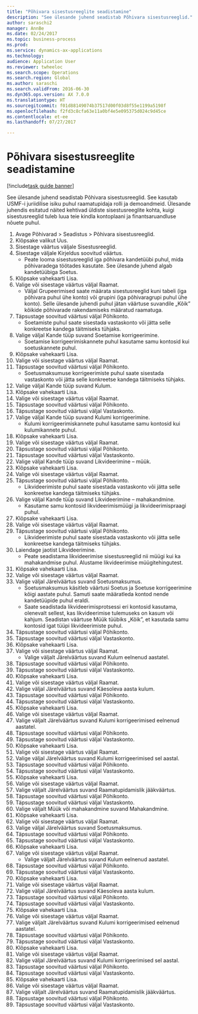 ```yaml
--- 
title: "Põhivara sisestusreeglite seadistamine"
description: "See ülesande juhend seadistab Põhivara sisestusreeglid."
author: saraschi2
manager: AnnBe
ms.date: 02/24/2017
ms.topic: business-process
ms.prod: 
ms.service: dynamics-ax-applications
ms.technology: 
audience: Application User
ms.reviewer: twheeloc
ms.search.scope: Operations
ms.search.region: Global
ms.author: saraschi
ms.search.validFrom: 2016-06-30
ms.dyn365.ops.version: AX 7.0.0
ms.translationtype: HT
ms.sourcegitcommit: f01d88149074b37517d00f03d8f55e1199a5198f
ms.openlocfilehash: f2fd3c8cfa63e11a0bf4e5e095375d024c9d45ce
ms.contentlocale: et-ee
ms.lasthandoff: 07/27/2017

---
```

# <a name="set-up-fixed-asset-posting-profiles"></a>Põhivara sisestusreeglite seadistamine

[!include[task guide banner](../../includes/task-guide-banner.md)]

See ülesande juhend seadistab Põhivara sisestusreeglid.  See kasutab USMF-i juriidilise isiku puhul raamatupidaja rolli ja demoandmeid.  Ülesande juhendis esitatud näited kehtivad üldiste sisestusreeglite kohta, kuigi sisestusreeglid tuleb luua teie kindla kontoplaani ja finantsaruandluse nõuete puhul.

1. Avage Põhivarad > Seadistus > Põhivara sisestusreeglid.
2. Klõpsake valikut Uus.
3. Sisestage väärtus väljale Sisestusreeglid.
4. Sisestage väljale Kirjeldus soovitud väärtus.
    * Peate looma sisestusreeglid iga põhivara kandetüübi puhul, mida põhivaradega töötades kasutate.  See ülesande juhend algab kandetüübiga Soetus.  
5. Klõpsake vahekaarti Lisa.
6. Valige või sisestage väärtus väljal Raamat.
    * Väljal Grupeerimised saate määrata sisestusreeglid kuni tabeli (iga põhivara puhul ühe konto) või grupini (iga põhivaragrupi puhul ühe konto).  Selle ülesande juhendi puhul jätan väärtuse suvandile „Kõik” kõikide põhivarade rakendamiseks määratud raamatuga.  
7. Täpsustage soovitud väärtusi väljal Põhikonto.
    * Soetamiste puhul saate sisestada vastaskonto või jätta selle konkreetse kandega täitmiseks tühjaks.    
8. Valige väljal Kande tüüp suvand Soetamise korrigeerimine.
    * Soetamise korrigeerimiskannete puhul kasutame samu kontosid kui soetuskannete puhul.  
9. Klõpsake vahekaarti Lisa.
10. Valige või sisestage väärtus väljal Raamat.
11. Täpsustage soovitud väärtusi väljal Põhikonto.
    * Soetusmaksumuse korrigeerimiste puhul saate sisestada vastaskonto või jätta selle konkreetse kandega täitmiseks tühjaks.    
12. Valige väljal Kande tüüp suvand Kulum.
13. Klõpsake vahekaarti Lisa.
14. Valige või sisestage väärtus väljal Raamat.
15. Täpsustage soovitud väärtusi väljal Põhikonto.
16. Täpsustage soovitud väärtusi väljal Vastaskonto.
17. Valige väljal Kande tüüp suvand Kulumi korrigeerimine.
    * Kulumi korrigeerimiskannete puhul kasutame samu kontosid kui kulumikannete puhul.  
18. Klõpsake vahekaarti Lisa.
19. Valige või sisestage väärtus väljal Raamat.
20. Täpsustage soovitud väärtusi väljal Põhikonto.
21. Täpsustage soovitud väärtusi väljal Vastaskonto.
22. Valige väljal Kande tüüp suvand Likvideerimine – müük.
23. Klõpsake vahekaarti Lisa.
24. Valige või sisestage väärtus väljal Raamat.
25. Täpsustage soovitud väärtusi väljal Põhikonto.
    * Likvideerimiste puhul saate sisestada vastaskonto või jätta selle konkreetse kandega täitmiseks tühjaks.  
26. Valige väljal Kande tüüp suvand Likvideerimine – mahakandmine.
    * Kasutame samu kontosid likvideerimismüügi ja likvideerimispraagi puhul.  
27. Klõpsake vahekaarti Lisa.
28. Valige või sisestage väärtus väljal Raamat.
29. Täpsustage soovitud väärtusi väljal Põhikonto.
    * Likvideerimiste puhul saate sisestada vastaskonto või jätta selle konkreetse kandega täitmiseks tühjaks.  
30. Laiendage jaotist Likvideerimine.
    * Peate seadistama likvideerimise sisestusreeglid nii müügi kui ka mahakandmise puhul.  Alustame likvideerimise müügitehingutest.  
31. Klõpsake vahekaarti Lisa.
32. Valige või sisestage väärtus väljal Raamat.
33. Valige väljal Järelväärtus suvand Soetusmaksumus.
    * Soetusmaksumus käsitleb väärtusi Soetus ja Soetuse korrigeerimine kõigi aastate puhul.  Samuti saate määratleda kontod nende kandetüüpide puhul eraldi.  
    * Saate seadistada likvideerimisprotsessi eri kontosid kasutama, olenevalt sellest, kas likvideerimise tulemuseks on kasum või kahjum.  Seadistan väärtuse Müük tüübiks „Kõik”, et kasutada samu kontosid igat tüüpi likvideerimiste puhul.  
34. Täpsustage soovitud väärtusi väljal Põhikonto.
35. Täpsustage soovitud väärtusi väljal Vastaskonto.
36. Klõpsake vahekaarti Lisa.
37. Valige või sisestage väärtus väljal Raamat.
    * Valige väljalt Järelväärtus suvand Kulum eelnenud aastatel.  
38. Täpsustage soovitud väärtusi väljal Põhikonto.
39. Täpsustage soovitud väärtusi väljal Vastaskonto.
40. Klõpsake vahekaarti Lisa.
41. Valige või sisestage väärtus väljal Raamat.
42. Valige väljal Järelväärtus suvand Käesoleva aasta kulum.
43. Täpsustage soovitud väärtusi väljal Põhikonto.
44. Täpsustage soovitud väärtusi väljal Vastaskonto.
45. Klõpsake vahekaarti Lisa.
46. Valige või sisestage väärtus väljal Raamat.
47. Valige väljalt Järelväärtus suvand Kulumi korrigeerimised eelnenud aastatel.
48. Täpsustage soovitud väärtusi väljal Põhikonto.
49. Täpsustage soovitud väärtusi väljal Vastaskonto.
50. Klõpsake vahekaarti Lisa.
51. Valige või sisestage väärtus väljal Raamat.
52. Valige väljal Järelväärtus suvand Kulumi korrigeerimised sel aastal.
53. Täpsustage soovitud väärtusi väljal Põhikonto.
54. Täpsustage soovitud väärtusi väljal Vastaskonto.
55. Klõpsake vahekaarti Lisa.
56. Valige või sisestage väärtus väljal Raamat.
57. Valige väljalt Järelväärtus suvand Raamatupidamislik jääkväärtus.
58. Täpsustage soovitud väärtusi väljal Põhikonto.
59. Täpsustage soovitud väärtusi väljal Vastaskonto.
60. Valige väljalt Müük või mahakandmine suvand Mahakandmine.
61. Klõpsake vahekaarti Lisa.
62. Valige või sisestage väärtus väljal Raamat.
63. Valige väljal Järelväärtus suvand Soetusmaksumus.
64. Täpsustage soovitud väärtusi väljal Põhikonto.
65. Täpsustage soovitud väärtusi väljal Vastaskonto.
66. Klõpsake vahekaarti Lisa.
67. Valige või sisestage väärtus väljal Raamat.
    * Valige väljalt Järelväärtus suvand Kulum eelnenud aastatel.  
68. Täpsustage soovitud väärtusi väljal Põhikonto.
69. Täpsustage soovitud väärtusi väljal Vastaskonto.
70. Klõpsake vahekaarti Lisa.
71. Valige või sisestage väärtus väljal Raamat.
72. Valige väljal Järelväärtus suvand Käesoleva aasta kulum.
73. Täpsustage soovitud väärtusi väljal Põhikonto.
74. Täpsustage soovitud väärtusi väljal Vastaskonto.
75. Klõpsake vahekaarti Lisa.
76. Valige või sisestage väärtus väljal Raamat.
77. Valige väljalt Järelväärtus suvand Kulumi korrigeerimised eelnenud aastatel.
78. Täpsustage soovitud väärtusi väljal Põhikonto.
79. Täpsustage soovitud väärtusi väljal Vastaskonto.
80. Klõpsake vahekaarti Lisa.
81. Valige või sisestage väärtus väljal Raamat.
82. Valige väljal Järelväärtus suvand Kulumi korrigeerimised sel aastal.
83. Täpsustage soovitud väärtusi väljal Põhikonto.
84. Täpsustage soovitud väärtusi väljal Vastaskonto.
85. Klõpsake vahekaarti Lisa.
86. Valige või sisestage väärtus väljal Raamat.
87. Valige väljalt Järelväärtus suvand Raamatupidamislik jääkväärtus.
88. Täpsustage soovitud väärtusi väljal Põhikonto.
89. Täpsustage soovitud väärtusi väljal Vastaskonto.


